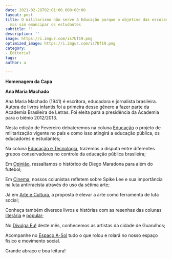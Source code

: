 ```yaml
---
date: 2021-02-28T02:01:00.000+00:00
layout: post
title: O militarismo não serve à Educação porque o objetivo das escolas não é versar,
  mas sim emancipar os estudantes
subtitle: ''
description: ''
image: https://i.imgur.com/is7Uf19.png
optimized_image: https://i.imgur.com/is7Uf19.png
category:
- Editorial
tags: 
author: a

---
```

**Homenagem da Capa**

**Ana Maria Machado**

Ana Maria Machado (1941) é escritora, educadora e jornalista brasileira. Autora de livros infantis foi a primeira desse gênero a fazer parte da Academia Brasileira de Letras. Foi eleita para a presidência da Academia para o biênio 2012/2013.

Nesta edição de Fevereiro debateremos na coluna [Educação](http://cursinhoasol.com.br/revista/fev2021-educacao/) o projeto de militarização vigente no país e como isso atingirá a educação pública, os educadores e estudantes;

Na coluna [Educação e Tecnologia](http://cursinhoasol.com.br/revista/fev2021-edtec/), trazemos a disputa entre diferentes grupos conservadores no controle da educação pública brasileira;

Em [Opinião](http://cursinhoasol.com.br/revista/fev2021-opiniao/), ressaltamos o histórico de Diego Maradona para além do futebol;

Em [Cinema](http://cursinhoasol.com.br/revista/fev2021-cinema/), nossos colunistas refletem sobre Spike Lee e sua importância na luta antirracista através do uso da sétima arte;

Já em [Arte e Cultura](http://cursinhoasol.com.br/revista/fev2021-arteecultura/), a proposta é elevar a arte como ferramenta de luta social;

Conheça também diversos livros e histórias com as resenhas das colunas [literária](http://cursinhoasol.com.br/revista/fev2021-resenhalit1/) e [popular](http://cursinhoasol.com.br/revista/fev2021-resenhalit2/);

No [Divulga Eu!](http://cursinhoasol.com.br/revista/fev2021-divulgaeu/) deste mês, conhecemos as artistas da cidade de Guarulhos;

Acompanhe no [Espaço A-Sol](http://cursinhoasol.com.br/revista/fev2021-espacoasol/) tudo o que rolou e rolará no nosso espaço físico e movimento social.

Grande abraço e boa leitura!